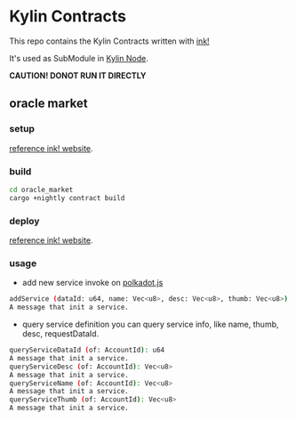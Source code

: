 # Kylin Contracts

This repo contains the Kylin Contracts written with [ink!](https://github.com/paritytech/ink)

It's used as SubModule in [Kylin Node](https://github.com/kylin-network/kylin-node).

**CAUTION! DONOT RUN IT DIRECTLY**

## oracle market
### setup
[reference ink! website](https://substrate.dev/substrate-contracts-workshop/#/0/setup).

### build
```bash
cd oracle_market
cargo +nightly contract build
```

### deploy
[reference ink! website](https://substrate.dev/substrate-contracts-workshop/#/0/deploying-your-contract).

### usage
- add new service
invoke on [polkadot.js](https://polkadot.js.org/apps/?rpc=ws%3A%2F%2F127.0.0.1%3A9944#/contracts)

```bash
addService (dataId: u64, name: Vec<u8>, desc: Vec<u8>, thumb: Vec<u8>)
A message that init a service.
```

- query service definition
you can query service info, like name, thumb, desc, requestDataId.

```bash
queryServiceDataId (of: AccountId): u64
A message that init a service.
queryServiceDesc (of: AccountId): Vec<u8>
A message that init a service.
queryServiceName (of: AccountId): Vec<u8>
A message that init a service.
queryServiceThumb (of: AccountId): Vec<u8>
A message that init a service.
```
